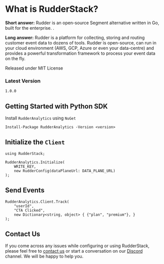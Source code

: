﻿# What is RudderStack?

**Short answer:**
Rudder is an open-source Segment alternative written in Go, built for the enterprise. .

**Long answer:**
Rudder is a platform for collecting, storing and routing customer event data to dozens of tools. Rudder is open-source, can run in your cloud environment (AWS, GCP, Azure or even your data-centre) and provides a powerful transformation framework to process your event data on the fly.

Released under MIT License

### Latest Version

`1.0.0`

## Getting Started with Python SDK

Install `RudderAnalytics` using `NuGet`
```
Install-Package RudderAnalytics -Version <version>
```

## Initialize the ```Client```
```
using RudderStack;

RudderAnalytics.Initialize(
    WRITE_KEY,
    new RudderConfig(dataPlaneUrl: DATA_PLANE_URL)
);
```

## Send Events
```
RudderAnalytics.Client.Track(
    "userId",
    "CTA Clicked",
    new Dictionary<string, object> { {"plan", "premium"}, }
);
```

## Contact Us
If you come across any issues while configuring or using RudderStack, please feel free to [contact us](https://rudderstack.com/contact/) or start a conversation on our [Discord](https://discordapp.com/invite/xNEdEGw) channel. We will be happy to help you.
